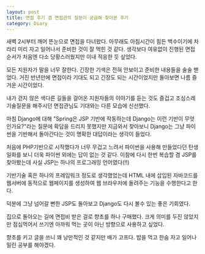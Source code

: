 ```yaml
---
layout: post
title: 면접 후기 겸 면접관의 질문이 궁금해 찾아본 후기
category: Diary
---
```


새벽 2시부터 깨어 뜬눈으로 면접을 다녀왔다. 아무래도 아침시간이 힘든 백수이기에 차라리 미리 자고 일어나서 준비한 것이 잘 먹힌 것 같다. 생각보다 여유없이 진행된 면접순서가 처음엔 다소 당황스러웠지만 이내 적응한 듯 싶었다.

모든 지원자가 말을 너무 잘한다. 긴장한 기색은 전혀 안보이고 준비한 내용들을 술술 밷었다. 거진 반년만에 면접이라 기대도 되고 긴장도 되는 시간이었지만 돌아보면 나름 즐거운 시간이었다. 

내가 걷지 않은 색다른 길들을 걸어온 지원자들의 이야기를 듣는 것도 즐겁고 조심스레 기술질문을 해주시던 면접관님도 기대와는 다른 모습에 신선했다. 

마침 Django에 대해 "Spring은 JSP 기반에 작동하는데 Django는 이런 기반이 무엇인가요?"라는 질문에 확답을 드리지 못했지만 지금와서 찾아보니 Django는 그냥 파이썬을 기반해서 돌아간다는 것이 명확한 대답이라는 생각이 들었다. 

처음에 PHP기반으로 시작했다가 너무 무겁고 느려서 파이썬을 사용해 만들었다던 탄생일화를 보니 더욱 파이썬 외에는 답이 없는 것 같다. 이참에 다시 한번 복습할 겸 JSP를 찾아봤는데 사실 JSP는 하나의 프로그래밍 언어였다(!!) 

기반기술 혹은 하나의 프레임워크 정도로 생각했었는데 HTML 내에 삽입된 자바코드를 웹서버에 동적으로 웹페이지를 생성하여 웹 브라우저에 돌려주는 기능을 수행한다고 한다. 

덕분에 그냥 넘어갈 뻔한 JSP도 돌아보고 Django도 다시 볼수 있는 좋은 기회였다.

집으로 돌아오는 길에 면접비 받은 걸로 향초를 하나 구매했다. 크게 의미를 두진 않았지만 점심먹어서 쓰기엔 아까워 먹는 곳이 아닌 방향으로 사용하고 싶었다. 

향초를 키고 글을 쓰니 꽤 낭만적인 것 같지만 배가 고프다. 밥을 먹고 한숨 자고 일어나 밀린 공부를 해야겠다.